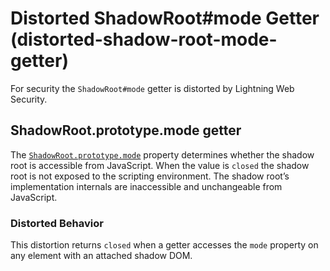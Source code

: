 # Distorted ShadowRoot#mode Getter (distorted-shadow-root-mode-getter)

For security the `ShadowRoot#mode` getter is distorted by Lightning Web Security.

<!-- START generated embed: @locker/distortion/src/ShadowRoot/docs/mode-getter.md -->
## ShadowRoot.prototype.mode getter

The [`ShadowRoot.prototype.mode`](https://developer.mozilla.org/en-US/docs/Web/API/ShadowRoot/mode) property determines whether the shadow root is accessible from JavaScript. When the value is `closed` the shadow root is not exposed to the scripting environment. The shadow root’s implementation internals are inaccessible and unchangeable from JavaScript.

### Distorted Behavior

This distortion returns `closed` when a getter accesses the `mode` property on any element with an attached shadow DOM.
<!-- END generated embed, please keep comment -->
